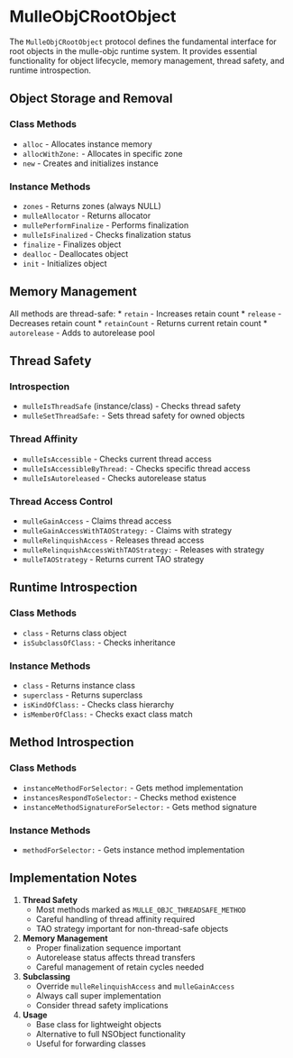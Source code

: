 # MulleObjCRootObject

The `MulleObjCRootObject` protocol defines the fundamental interface for
root objects in the mulle-objc runtime system. It provides essential
functionality for object lifecycle, memory management, thread safety, and
runtime introspection.

## Object Storage and Removal

### Class Methods

-   `alloc` - Allocates instance memory
-   `allocWithZone:` - Allocates in specific zone
-   `new` - Creates and initializes instance

### Instance Methods

-   `zones` - Returns zones (always NULL)
-   `mulleAllocator` - Returns allocator
-   `mullePerformFinalize` - Performs finalization
-   `mulleIsFinalized` - Checks finalization status
-   `finalize` - Finalizes object
-   `dealloc` - Deallocates object
-   `init` - Initializes object

## Memory Management

All methods are thread-safe: \* `retain` - Increases retain count \*
`release` - Decreases retain count \* `retainCount` - Returns current retain
count \* `autorelease` - Adds to autorelease pool

## Thread Safety

### Introspection

-   `mulleIsThreadSafe` (instance/class) - Checks thread safety
-   `mulleSetThreadSafe:` - Sets thread safety for owned objects

### Thread Affinity

-   `mulleIsAccessible` - Checks current thread access
-   `mulleIsAccessibleByThread:` - Checks specific thread access
-   `mulleIsAutoreleased` - Checks autorelease status

### Thread Access Control

-   `mulleGainAccess` - Claims thread access
-   `mulleGainAccessWithTAOStrategy:` - Claims with strategy
-   `mulleRelinquishAccess` - Releases thread access
-   `mulleRelinquishAccessWithTAOStrategy:` - Releases with strategy
-   `mulleTAOStrategy` - Returns current TAO strategy

## Runtime Introspection

### Class Methods

-   `class` - Returns class object
-   `isSubclassOfClass:` - Checks inheritance

### Instance Methods

-   `class` - Returns instance class
-   `superclass` - Returns superclass
-   `isKindOfClass:` - Checks class hierarchy
-   `isMemberOfClass:` - Checks exact class match

## Method Introspection

### Class Methods

-   `instanceMethodForSelector:` - Gets method implementation
-   `instancesRespondToSelector:` - Checks method existence
-   `instanceMethodSignatureForSelector:` - Gets method signature

### Instance Methods

-   `methodForSelector:` - Gets instance method implementation

## Implementation Notes

1.  **Thread Safety**
    -   Most methods marked as `MULLE_OBJC_THREADSAFE_METHOD`
    -   Careful handling of thread affinity required
    -   TAO strategy important for non-thread-safe objects
2.  **Memory Management**
    -   Proper finalization sequence important
    -   Autorelease status affects thread transfers
    -   Careful management of retain cycles needed
3.  **Subclassing**
    -   Override `mulleRelinquishAccess` and `mulleGainAccess`
    -   Always call super implementation
    -   Consider thread safety implications
4.  **Usage**
    -   Base class for lightweight objects
    -   Alternative to full NSObject functionality
    -   Useful for forwarding classes
